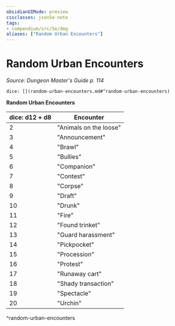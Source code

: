 ```yaml
---
obsidianUIMode: preview
cssclasses: json5e-note
tags:
- compendium/src/5e/dmg
aliases: ["Random Urban Encounters"]
---
```

# Random Urban Encounters
*Source: Dungeon Master's Guide p. 114* 

`dice: [](random-urban-encounters.md#^random-urban-encounters)`

**Random Urban Encounters**

| dice: d12 + d8 | Encounter |
|----------------|-----------|
| 2 | "Animals on the loose" |
| 3 | "Announcement" |
| 4 | "Brawl" |
| 5 | "Bullies" |
| 6 | "Companion" |
| 7 | "Contest" |
| 8 | "Corpse" |
| 9 | "Draft" |
| 10 | "Drunk" |
| 11 | "Fire" |
| 12 | "Found trinket" |
| 13 | "Guard harassment" |
| 14 | "Pickpocket" |
| 15 | "Procession" |
| 16 | "Protest" |
| 17 | "Runaway cart" |
| 18 | "Shady transaction" |
| 19 | "Spectacle" |
| 20 | "Urchin" |
^random-urban-encounters